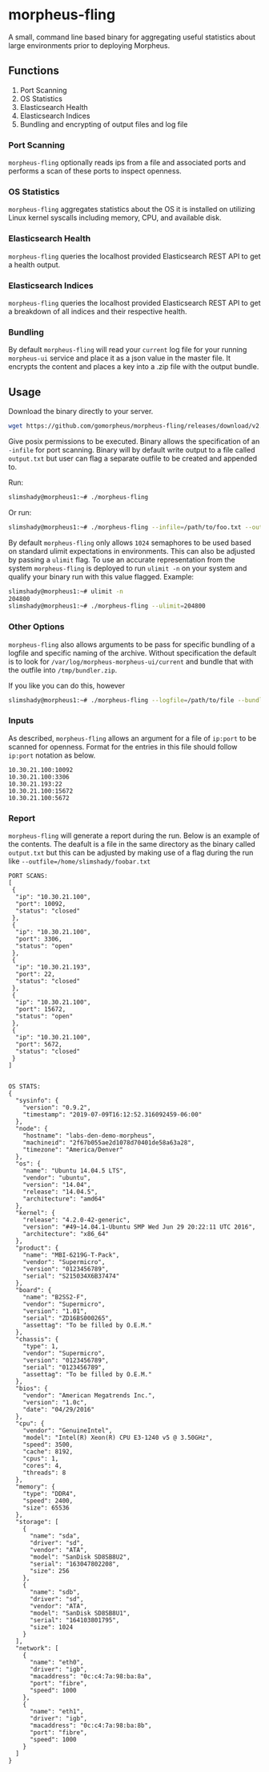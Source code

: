 # morpheus-fling

A small, command line based binary for aggregating useful statistics about large environments prior to deploying Morpheus.

## Functions

1. Port Scanning
2. OS Statistics
3. Elasticsearch Health
4. Elasticsearch Indices
5. Bundling and encrypting of output files and log file

### Port Scanning

`morpheus-fling` optionally reads ips from a file and associated ports and performs a scan of these ports to inspect openness.

### OS Statistics

`morpheus-fling` aggregates statistics about the OS it is installed on utilizing Linux kernel syscalls including memory, CPU, and available disk.

### Elasticsearch Health

`morpheus-fling` queries the localhost provided Elasticsearch REST API to get a health output.

### Elasticsearch Indices

`morpheus-fling` queries the localhost provided Elasticsearch REST API to get a breakdown of all indices and their respective health.

### Bundling

By default `morpheus-fling` will read your `current` log file for your running `morpheus-ui` service and place it as a json value in the
master file.  It encrypts the content and places a key into a .zip file with the output bundle.

## Usage

Download the binary directly to your server.

```bash
wget https://github.com/gomorpheus/morpheus-fling/releases/download/v2.1.2/morpheus-fling
```

Give posix permissions to be executed.  Binary allows the specification of an `-infile` for port scanning.  Binary will by default write output to a file called `output.txt` but user can flag a separate outfile to be created and appended to.

Run:

```bash
slimshady@morpheus1:~# ./morpheus-fling
```

Or run:

```bash
slimshady@morpheus1:~# ./morpheus-fling --infile=/path/to/foo.txt --outfile=/path/to/bar.txt
```

By default `morpheus-fling` only allows `1024` semaphores to be used based on standard ulimit expectations in environments.  This can also be adjusted by passing a `ulimit` flag.  To use an accurate representation from the system `morpheus-fling` is deployed to run `ulimit -n` on your system and qualify your binary run with this value flagged.
Example:

```bash
slimshady@morpheus1:~# ulimit -n
204800
slimshady@morpheus1:~# ./morpheus-fling --ulimit=204800
```

### Other Options

`morpheus-fling` also allows arguments to be pass for specific bundling of a logfile and specific naming of the archive.  Without specification the default is to look for `/var/log/morpheus-morpheus-ui/current` and bundle that with the outfile into `/tmp/bundler.zip`.

If you like you can do this, however

```bash
slimshady@morpheus1:~# ./morpheus-fling --logfile=/path/to/file --bundler=/path/to/archive_name.zip
```

### Inputs

As described, `morpheus-fling` allows an argument for a file of `ip:port` to be scanned for openness.  Format for the entries in this file should follow `ip:port` notation as below.

```text
10.30.21.100:10092
10.30.21.100:3306
10.30.21.193:22
10.30.21.100:15672
10.30.21.100:5672
```

### Report

`morpheus-fling` will generate a report during the run.  Below is an example of the contents.  The deafult is a file in the same directory as the binary called `output.txt` but this can be adjusted by making use of a flag during the run like `--outfile=/home/slimshady/foobar.txt`

```text
PORT SCANS:
[
 {
  "ip": "10.30.21.100",
  "port": 10092,
  "status": "closed"
 },
 {
  "ip": "10.30.21.100",
  "port": 3306,
  "status": "open"
 },
 {
  "ip": "10.30.21.193",
  "port": 22,
  "status": "closed"
 },
 {
  "ip": "10.30.21.100",
  "port": 15672,
  "status": "open"
 },
 {
  "ip": "10.30.21.100",
  "port": 5672,
  "status": "closed"
 }
]


OS STATS:
{
  "sysinfo": {
    "version": "0.9.2",
    "timestamp": "2019-07-09T16:12:52.316092459-06:00"
  },
  "node": {
    "hostname": "labs-den-demo-morpheus",
    "machineid": "2f67b055ae2d1078d70401de58a63a28",
    "timezone": "America/Denver"
  },
  "os": {
    "name": "Ubuntu 14.04.5 LTS",
    "vendor": "ubuntu",
    "version": "14.04",
    "release": "14.04.5",
    "architecture": "amd64"
  },
  "kernel": {
    "release": "4.2.0-42-generic",
    "version": "#49~14.04.1-Ubuntu SMP Wed Jun 29 20:22:11 UTC 2016",
    "architecture": "x86_64"
  },
  "product": {
    "name": "MBI-6219G-T-Pack",
    "vendor": "Supermicro",
    "version": "0123456789",
    "serial": "S215034X6B37474"
  },
  "board": {
    "name": "B2SS2-F",
    "vendor": "Supermicro",
    "version": "1.01",
    "serial": "ZD16BS000265",
    "assettag": "To be filled by O.E.M."
  },
  "chassis": {
    "type": 1,
    "vendor": "Supermicro",
    "version": "0123456789",
    "serial": "0123456789",
    "assettag": "To be filled by O.E.M."
  },
  "bios": {
    "vendor": "American Megatrends Inc.",
    "version": "1.0c",
    "date": "04/29/2016"
  },
  "cpu": {
    "vendor": "GenuineIntel",
    "model": "Intel(R) Xeon(R) CPU E3-1240 v5 @ 3.50GHz",
    "speed": 3500,
    "cache": 8192,
    "cpus": 1,
    "cores": 4,
    "threads": 8
  },
  "memory": {
    "type": "DDR4",
    "speed": 2400,
    "size": 65536
  },
  "storage": [
    {
      "name": "sda",
      "driver": "sd",
      "vendor": "ATA",
      "model": "SanDisk SD8SB8U2",
      "serial": "163047802208",
      "size": 256
    },
    {
      "name": "sdb",
      "driver": "sd",
      "vendor": "ATA",
      "model": "SanDisk SD8SB8U1",
      "serial": "164103801795",
      "size": 1024
    }
  ],
  "network": [
    {
      "name": "eth0",
      "driver": "igb",
      "macaddress": "0c:c4:7a:98:ba:8a",
      "port": "fibre",
      "speed": 1000
    },
    {
      "name": "eth1",
      "driver": "igb",
      "macaddress": "0c:c4:7a:98:ba:8b",
      "port": "fibre",
      "speed": 1000
    }
  ]
}
```
